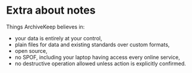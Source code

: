 Extra about notes
=================

Things ArchiveKeep believes in:

- your data is entirely at your control,
- plain files for data and existing standards over custom formats,
- open source,
- no SPOF, including your laptop having access every online service,
- no destructive operation allowed unless action is explicitly confirmed.
